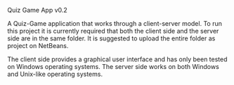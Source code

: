 Quiz Game App v0.2

A Quiz-Game application that works through a client-server model.
To run this project it is currently required that both the client side and the server side are in the same folder.
It is suggested to upload the entire folder as project on NetBeans.

The client side provides a graphical user interface and has only been tested on Windows operating systems.
The server side works on both Windows and Unix-like operating systems.